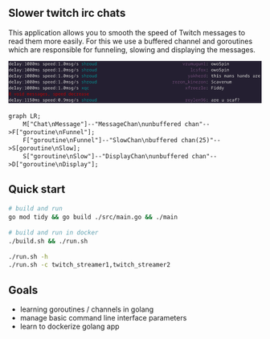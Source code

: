 ## Slower twitch irc chats

This application allows you to smooth the speed of Twitch messages to read them more easily. For this we use a buffered channel and goroutines which are responsible for funneling, slowing and displaying the messages.

![image](screen.png)


```mermaid
graph LR;
    M["Chat\nMessage"]--"MessageChan\nunbuffered chan"-->F["goroutine\nFunnel"];
    F["goroutine\nFunnel"]--"SlowChan\nbuffered chan(25)"-->S[goroutine\nSlow];
    S["goroutine\nSlow"]--"DisplayChan\nunbuffered chan"-->D["goroutine\nDisplay"];
```

## Quick start

```bash
# build and run
go mod tidy && go build ./src/main.go && ./main
```

```bash
# build and run in docker
./build.sh && ./run.sh
```

```bash
./run.sh -h
./run.sh -c twitch_streamer1,twitch_streamer2
```

## Goals

- learning goroutines / channels in golang
- manage basic command line interface parameters
- learn to dockerize golang app
